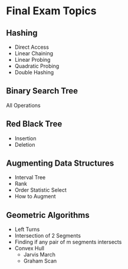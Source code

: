 
# Final Exam Topics

## Hashing
- Direct Access
- Linear Chaining
- Linear Probing
- Quadratic Probing
- Double Hashing

## Binary Search Tree
All Operations

##  Red Black Tree
- Insertion
- Deletion

## Augmenting Data Structures
- Interval Tree
- Rank
- Order Statistic Select
- How to Augment

## Geometric Algorithms
- Left Turns
- Intersection of 2 Segments
- Finding if any pair of m segments intersects
- Convex Hull
  - Jarvis March
  - Graham Scan





